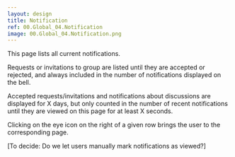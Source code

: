 ```yaml
---
layout: design
title: Notification
ref: 00.Global_04.Notification
image: 00.Global_04.Notification.png
---
```


This page lists all current notifications.

Requests or invitations to group are listed until they are accepted or rejected, and always included in the number of notifications displayed on the bell.

Accepted requests/invitations and notifications about discussions are displayed for X days, but only counted in the number of recent notifications until they are viewed on this page for at least X seconds.

Clicking on the eye icon on the right of a given row brings the user to the corresponding page.

[To decide: Do we let users manually mark notifications as viewed?]
